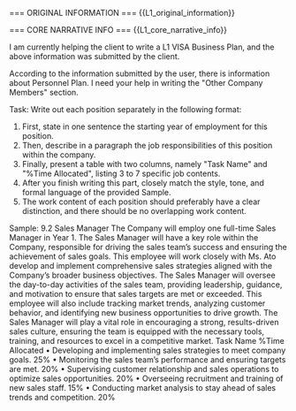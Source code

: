 === ORIGINAL INFORMATION ===
{{L1_original_information}}

=== CORE NARRATIVE INFO ===
{{L1_core_narrative_info}}

I am currently helping the client to write a L1 VISA Business Plan, and the above information was submitted by the client.

According to the information submitted by the user, there is information about Personnel Plan.
I need your help in writing the "Other Company Members" section.

Task:
Write out each position separately in the following format:
1. First, state in one sentence the starting year of employment for this position.
2. Then, describe in a paragraph the job responsibilities of this position within the company.
3. Finally, present a table with two columns, namely "Task Name" and "%Time Allocated", listing 3 to 7 specific job contents.
4. After you finish writing this part, closely match the style, tone, and formal language of the provided Sample.
5. The work content of each position should preferably have a clear distinction, and there should be no overlapping work content.


Sample:
9.2        Sales Manager
The Company will employ one full-time Sales Manager in Year 1.
The Sales Manager will have a key role within the Company, responsible for driving the sales team’s success and ensuring the achievement of sales goals. This employee will work closely with Ms. Ato develop and implement comprehensive sales strategies aligned with the Company’s broader business objectives. The Sales Manager will oversee the day-to-day activities of the sales team, providing leadership, guidance, and motivation to ensure that sales targets are met or exceeded. This employee will also include tracking market trends, analyzing customer behavior, and identifying new business opportunities to drive growth. The Sales Manager will play a vital role in encouraging a strong, results-driven sales culture, ensuring the team is equipped with the necessary tools, training, and resources to excel in a competitive market.
Task Name        %Time Allocated 
•        Developing and implementing sales strategies to meet company goals.        25%
•        Monitoring the sales team’s performance and ensuring targets are met.        20%
•        Supervising customer relationship and sales operations to optimize sales opportunities.        20%
•        Overseeing recruitment and training of new sales staff.        15%
•        Conducting market analysis to stay ahead of sales trends and competition.        20%